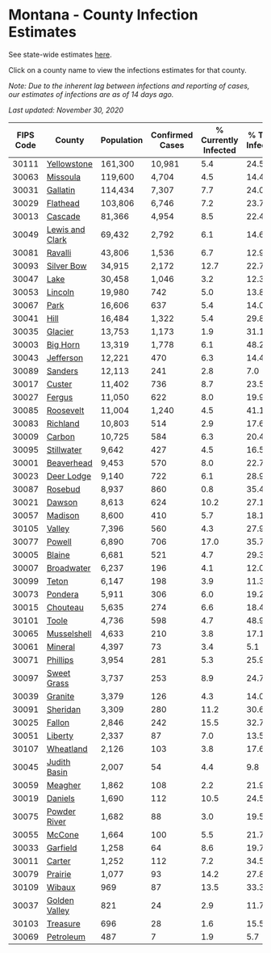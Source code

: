 # Montana - County Infection Estimates

See state-wide estimates [here](/infections/us-mt).

Click on a county name to view the infections estimates for that county.

*Note: Due to the inherent lag between infections and reporting of cases, our estimates of infections are as of 14 days ago.*

*Last updated: November 30, 2020*

|   FIPS Code |                             County |   Population |   Confirmed Cases |   % Currently Infected |   % Total Infected |
|-------------|------------------------------------|--------------|-------------------|------------------------|--------------------|
|       30111 |         [Yellowstone](yellowstone) |      161,300 |            10,981 |                    5.4 |               24.5 |
|       30063 |               [Missoula](missoula) |      119,600 |             4,704 |                    4.5 |               14.4 |
|       30031 |               [Gallatin](gallatin) |      114,434 |             7,307 |                    7.7 |               24.0 |
|       30029 |               [Flathead](flathead) |      103,806 |             6,746 |                    7.2 |               23.7 |
|       30013 |                 [Cascade](cascade) |       81,366 |             4,954 |                    8.5 |               22.4 |
|       30049 | [Lewis and Clark](lewis-and-clark) |       69,432 |             2,792 |                    6.1 |               14.6 |
|       30081 |                 [Ravalli](ravalli) |       43,806 |             1,536 |                    6.7 |               12.9 |
|       30093 |           [Silver Bow](silver-bow) |       34,915 |             2,172 |                   12.7 |               22.7 |
|       30047 |                       [Lake](lake) |       30,458 |             1,046 |                    3.2 |               12.3 |
|       30053 |                 [Lincoln](lincoln) |       19,980 |               742 |                    5.0 |               13.8 |
|       30067 |                       [Park](park) |       16,606 |               637 |                    5.4 |               14.0 |
|       30041 |                       [Hill](hill) |       16,484 |             1,322 |                    5.4 |               29.8 |
|       30035 |                 [Glacier](glacier) |       13,753 |             1,173 |                    1.9 |               31.1 |
|       30003 |               [Big Horn](big-horn) |       13,319 |             1,778 |                    6.1 |               48.2 |
|       30043 |             [Jefferson](jefferson) |       12,221 |               470 |                    6.3 |               14.4 |
|       30089 |                 [Sanders](sanders) |       12,113 |               241 |                    2.8 |                7.0 |
|       30017 |                   [Custer](custer) |       11,402 |               736 |                    8.7 |               23.5 |
|       30027 |                   [Fergus](fergus) |       11,050 |               622 |                    8.0 |               19.9 |
|       30085 |             [Roosevelt](roosevelt) |       11,004 |             1,240 |                    4.5 |               41.1 |
|       30083 |               [Richland](richland) |       10,803 |               514 |                    2.9 |               17.6 |
|       30009 |                   [Carbon](carbon) |       10,725 |               584 |                    6.3 |               20.4 |
|       30095 |           [Stillwater](stillwater) |        9,642 |               427 |                    4.5 |               16.5 |
|       30001 |           [Beaverhead](beaverhead) |        9,453 |               570 |                    8.0 |               22.7 |
|       30023 |           [Deer Lodge](deer-lodge) |        9,140 |               722 |                    6.1 |               28.9 |
|       30087 |                 [Rosebud](rosebud) |        8,937 |               860 |                    0.8 |               35.4 |
|       30021 |                   [Dawson](dawson) |        8,613 |               624 |                   10.2 |               27.1 |
|       30057 |                 [Madison](madison) |        8,600 |               410 |                    5.7 |               18.1 |
|       30105 |                   [Valley](valley) |        7,396 |               560 |                    4.3 |               27.9 |
|       30077 |                   [Powell](powell) |        6,890 |               706 |                   17.0 |               35.7 |
|       30005 |                   [Blaine](blaine) |        6,681 |               521 |                    4.7 |               29.3 |
|       30007 |           [Broadwater](broadwater) |        6,237 |               196 |                    4.1 |               12.0 |
|       30099 |                     [Teton](teton) |        6,147 |               198 |                    3.9 |               11.3 |
|       30073 |                 [Pondera](pondera) |        5,911 |               306 |                    6.0 |               19.2 |
|       30015 |               [Chouteau](chouteau) |        5,635 |               274 |                    6.6 |               18.4 |
|       30101 |                     [Toole](toole) |        4,736 |               598 |                    4.7 |               48.9 |
|       30065 |         [Musselshell](musselshell) |        4,633 |               210 |                    3.8 |               17.1 |
|       30061 |                 [Mineral](mineral) |        4,397 |                73 |                    3.4 |                5.1 |
|       30071 |               [Phillips](phillips) |        3,954 |               281 |                    5.3 |               25.9 |
|       30097 |         [Sweet Grass](sweet-grass) |        3,737 |               253 |                    8.9 |               24.7 |
|       30039 |                 [Granite](granite) |        3,379 |               126 |                    4.3 |               14.0 |
|       30091 |               [Sheridan](sheridan) |        3,309 |               280 |                   11.2 |               30.6 |
|       30025 |                   [Fallon](fallon) |        2,846 |               242 |                   15.5 |               32.7 |
|       30051 |                 [Liberty](liberty) |        2,337 |                87 |                    7.0 |               13.5 |
|       30107 |             [Wheatland](wheatland) |        2,126 |               103 |                    3.8 |               17.6 |
|       30045 |       [Judith Basin](judith-basin) |        2,007 |                54 |                    4.4 |                9.8 |
|       30059 |                 [Meagher](meagher) |        1,862 |               108 |                    2.2 |               21.9 |
|       30019 |                 [Daniels](daniels) |        1,690 |               112 |                   10.5 |               24.5 |
|       30075 |       [Powder River](powder-river) |        1,682 |                88 |                    3.0 |               19.5 |
|       30055 |                   [McCone](mccone) |        1,664 |               100 |                    5.5 |               21.7 |
|       30033 |               [Garfield](garfield) |        1,258 |                64 |                    8.6 |               19.7 |
|       30011 |                   [Carter](carter) |        1,252 |               112 |                    7.2 |               34.5 |
|       30079 |                 [Prairie](prairie) |        1,077 |                93 |                   14.2 |               27.8 |
|       30109 |                   [Wibaux](wibaux) |          969 |                87 |                   13.5 |               33.3 |
|       30037 |     [Golden Valley](golden-valley) |          821 |                24 |                    2.9 |               11.7 |
|       30103 |               [Treasure](treasure) |          696 |                28 |                    1.6 |               15.5 |
|       30069 |             [Petroleum](petroleum) |          487 |                 7 |                    1.9 |                5.7 |